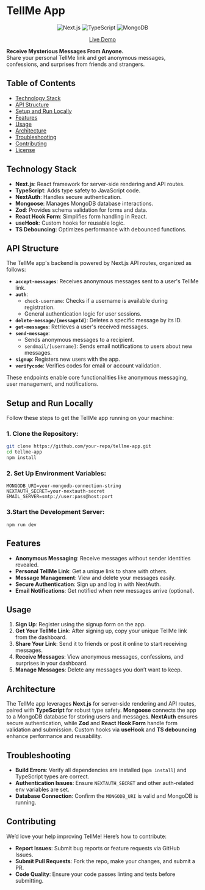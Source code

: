 # TellMe App

<p align="center">
  <img src="https://img.shields.io/badge/Next.js-000000?style=for-the-badge&logo=next.js&logoColor=white" alt="Next.js"/>
  <img src="https://img.shields.io/badge/TypeScript-007ACC?style=for-the-badge&logo=typescript&logoColor=white" alt="TypeScript"/>
  <img src="https://img.shields.io/badge/MongoDB-47A248?style=for-the-badge&logo=mongodb&logoColor=white" alt="MongoDB"/>
</p>

<p align="center">
  <a href="https://tellme-app.vercel.app">Live Demo</a>
</p>

**Receive Mysterious Messages From Anyone.**  
Share your personal TellMe link and get anonymous messages, confessions, and surprises from friends and strangers.

## Table of Contents

- [Technology Stack](#technology-stack)
- [API Structure](#api-structure)
- [Setup and Run Locally](#setup-and-run-locally)
- [Features](#features)
- [Usage](#usage)
- [Architecture](#architecture)
- [Troubleshooting](#troubleshooting)
- [Contributing](#contributing)
- [License](#license)

## Technology Stack

- **Next.js**: React framework for server-side rendering and API routes.
- **TypeScript**: Adds type safety to JavaScript code.
- **NextAuth**: Handles secure authentication.
- **Mongoose**: Manages MongoDB database interactions.
- **Zod**: Provides schema validation for forms and data.
- **React Hook Form**: Simplifies form handling in React.
- **useHook**: Custom hooks for reusable logic.
- **TS Debouncing**: Optimizes performance with debounced functions.

## API Structure

The TellMe app's backend is powered by Next.js API routes, organized as follows:

- **`accept-messages`**: Receives anonymous messages sent to a user's TellMe link.
- **`auth`**:
  - `check-username`: Checks if a username is available during registration.
  - General authentication logic for user sessions.
- **`delete-message/[messageId]`**: Deletes a specific message by its ID.
- **`get-messages`**: Retrieves a user's received messages.
- **`send-message`**:
  - Sends anonymous messages to a recipient.
  - `sendmail/[username]`: Sends email notifications to users about new messages.
- **`signup`**: Registers new users with the app.
- **`verifycode`**: Verifies codes for email or account validation.

These endpoints enable core functionalities like anonymous messaging, user management, and notifications.

## Setup and Run Locally

Follow these steps to get the TellMe app running on your machine:

### 1. Clone the Repository:

```bash
git clone https://github.com/your-repo/tellme-app.git
cd tellme-app
npm install
```

### 2. Set Up Environment Variables:

```
MONGODB_URI=your-mongodb-connection-string
NEXTAUTH_SECRET=your-nextauth-secret
EMAIL_SERVER=smtp://user:pass@host:port
```

### 3.Start the Development Server:

```
npm run dev
```

## Features

- **Anonymous Messaging**: Receive messages without sender identities revealed.
- **Personal TellMe Link**: Get a unique link to share with others.
- **Message Management**: View and delete your messages easily.
- **Secure Authentication**: Sign up and log in with NextAuth.
- **Email Notifications**: Get notified when new messages arrive (optional).

## Usage

1. **Sign Up**: Register using the signup form on the app.
2. **Get Your TellMe Link**: After signing up, copy your unique TellMe link from the dashboard.
3. **Share Your Link**: Send it to friends or post it online to start receiving messages.
4. **Receive Messages**: View anonymous messages, confessions, and surprises in your dashboard.
5. **Manage Messages**: Delete any messages you don’t want to keep.

## Architecture

The TellMe app leverages **Next.js** for server-side rendering and API routes, paired with **TypeScript** for robust type safety. **Mongoose** connects the app to a MongoDB database for storing users and messages. **NextAuth** ensures secure authentication, while **Zod** and **React Hook Form** handle form validation and submission. Custom hooks via **useHook** and **TS debouncing** enhance performance and reusability.

## Troubleshooting

- **Build Errors**: Verify all dependencies are installed (`npm install`) and TypeScript types are correct.
- **Authentication Issues**: Ensure `NEXTAUTH_SECRET` and other auth-related env variables are set.
- **Database Connection**: Confirm the `MONGODB_URI` is valid and MongoDB is running.

## Contributing

We’d love your help improving TellMe! Here’s how to contribute:

- **Report Issues**: Submit bug reports or feature requests via GitHub Issues.
- **Submit Pull Requests**: Fork the repo, make your changes, and submit a PR.
- **Code Quality**: Ensure your code passes linting and tests before submitting.
